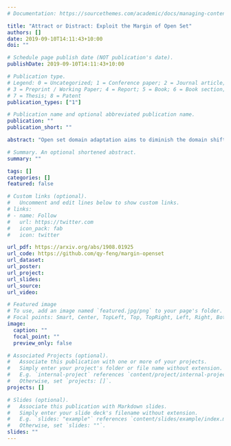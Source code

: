 ```yaml
---
# Documentation: https://sourcethemes.com/academic/docs/managing-content/

title: "Attract or Distract: Exploit the Margin of Open Set"
authors: []
date: 2019-09-10T14:11:43+10:00
doi: ""

# Schedule page publish date (NOT publication's date).
publishDate: 2019-09-10T14:11:43+10:00

# Publication type.
# Legend: 0 = Uncategorized; 1 = Conference paper; 2 = Journal article;
# 3 = Preprint / Working Paper; 4 = Report; 5 = Book; 6 = Book section;
# 7 = Thesis; 8 = Patent
publication_types: ["1"]

# Publication name and optional abbreviated publication name.
publication: ""
publication_short: ""

abstract: "Open set domain adaptation aims to diminish the domain shift across domains, with partially shared classes. There exist unknown target samples out of the knowledge of source domain. Compared to the close set setting, how to separate the unknown (unshared) class from the known (shared) ones plays a key role. Whereas, previous methods did not emphasize the semantic structure of the open set data, which may introduce bias into the domain alignment and confuse the classifier around the decision boundary. In this paper, we exploit the semantic structure of open set data from two aspects: 1) Semantic Categorical Alignment, which aims to achieve good separability of target known classes by categorically aligning the centroid of target with the source. 2) Semantic Contrastive Mapping, which aims to push the unknown class away from the decision boundary. Empirically, we demonstrate that our method performs favourably against the state-of-the-art methods on representative benchmarks, eg Digit datasets and Office-31 datasets."

# Summary. An optional shortened abstract.
summary: ""

tags: []
categories: []
featured: false

# Custom links (optional).
#   Uncomment and edit lines below to show custom links.
# links:
# - name: Follow
#   url: https://twitter.com
#   icon_pack: fab
#   icon: twitter

url_pdf: https://arxiv.org/abs/1908.01925
url_code: https://github.com/qy-feng/margin-openset
url_dataset:
url_poster:
url_project:
url_slides:
url_source:	
url_video:

# Featured image
# To use, add an image named `featured.jpg/png` to your page's folder. 
# Focal points: Smart, Center, TopLeft, Top, TopRight, Left, Right, BottomLeft, Bottom, BottomRight.
image:
  caption: ""
  focal_point: ""
  preview_only: false

# Associated Projects (optional).
#   Associate this publication with one or more of your projects.
#   Simply enter your project's folder or file name without extension.
#   E.g. `internal-project` references `content/project/internal-project/index.md`.
#   Otherwise, set `projects: []`.
projects: []

# Slides (optional).
#   Associate this publication with Markdown slides.
#   Simply enter your slide deck's filename without extension.
#   E.g. `slides: "example"` references `content/slides/example/index.md`.
#   Otherwise, set `slides: ""`.
slides: ""
---
```

